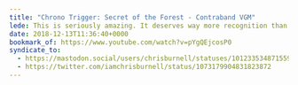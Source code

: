 ```yaml
---
title: "Chrono Trigger: Secret of the Forest - Contraband VGM"
lede: This is seriously amazing. It deserves way more recognition than it has; @ContraReloaded mesh together some incredible talent and synergy.
date: 2018-12-13T11:36:40+0000
bookmark_of: https://www.youtube.com/watch?v=pYgQEjcosP0
syndicate_to:
  - https://mastodon.social/users/chrisburnell/statuses/101233534871559531
  - https://twitter.com/iamchrisburnell/status/1073179904831823872
---
```

